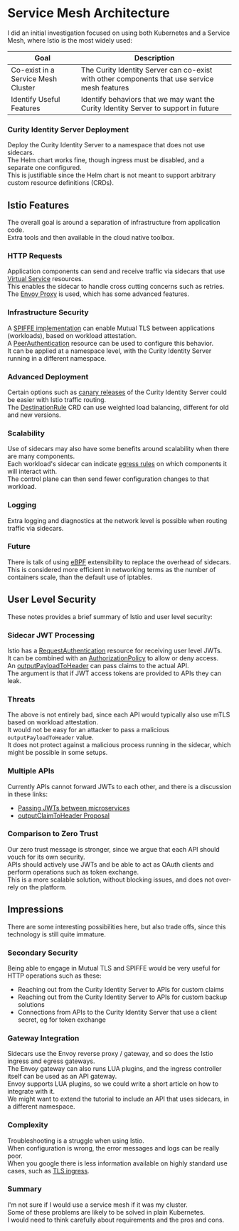 # Service Mesh Architecture

I did an initial investigation focused on using both Kubernetes and a Service Mesh, where Istio is the most widely used:

| Goal | Description |
| ---- | ----------- |
| Co-exist in a Service Mesh Cluster | The Curity Identity Server can co-exist with other components that use service mesh features |
| Identify Useful Features | Identify behaviors that we may want the Curity Identity Server to support in future |

### Curity Identity Server Deployment

Deploy the Curity Identity Server to a namespace that does not use sidecars.\
The Helm chart works fine, though ingress must be disabled, and a separate one configured.\
This is justifiable since the Helm chart is not meant to support arbitrary custom resource definitions (CRDs).

## Istio Features

The overall goal is around a separation of infrastructure from application code.\
Extra tools and then available in the cloud native toolbox.

### HTTP Requests

Application components can send and receive traffic via sidecars that use [Virtual Service](https://istiobyexample.dev/retry/) resources.\
This enables the sidecar to handle cross cutting concerns such as retries.\
The [Envoy Proxy](https://www.envoyproxy.io/) is used, which has some advanced features.

### Infrastructure Security

A [SPIFFE implementation](https://istio.io/latest/docs/ops/integrations/spire/) can enable Mutual TLS between applications (workloads), based on workload attestation.\
A [PeerAuthentication](https://istio.io/latest/docs/reference/config/security/peer_authentication/) resource can be used to configure this behavior.\
It can be applied at a namespace level, with the Curity Identity Server running in a different namespace.

### Advanced Deployment

Certain options such as [canary releases](https://istio.io/latest/blog/2017/0.1-canary/) of the Curity Identity Server could be easier with Istio traffic routing.\
The [DestinationRule](https://istio.io/latest/docs/reference/config/networking/destination-rule/) CRD can use weighted load balancing, different for old and new versions.

### Scalability

Use of sidecars may also have some benefits around scalability when there are many components.\
Each workload's sidecar can indicate [egress rules](https://istio.io/latest/docs/reference/config/networking/sidecar/) on which components it will interact with.\
The control plane can then send fewer configuration changes to that workload.

### Logging

Extra logging and diagnostics at the network level is possible when routing traffic via sidecars.

### Future

There is talk of using [eBPF](https://isovalent.com/blog/post/2021-12-08-ebpf-servicemesh/) extensibility to replace the overhead of sidecars.\
This is considered more efficient in networking terms as the number of containers scale, than the default use of iptables.

## User Level Security

These notes provides a brief summary of Istio and user level security:

### Sidecar JWT Processing

Istio has a [RequestAuthentication](https://istio.io/latest/docs/tasks/security/authentication/jwt-route/) resource for receiving user level JWTs.\
It can be combined with an [AuthorizationPolicy](https://istio.io/latest/docs/tasks/security/authorization/authz-jwt/) to allow or deny access.\
An [outputPayloadToHeader](https://istio.io/latest/docs/reference/config/security/jwt/) can pass claims to the actual API.\
The argument is that if JWT access tokens are provided to APIs they can leak.

### Threats

The above is not entirely bad, since each API would typically also use mTLS based on workload attestation.\
It would not be easy for an attacker to pass a malicious `outputPayloadToHeader` value.\
It does not protect against a malicious process running in the sidecar, which might be possible in some setups.

### Multiple APIs

Currently APIs cannot forward JWTs to each other, and there is a discussion in these links:

- [Passing JWTs between microservices](https://discuss.istio.io/t/passing-authorization-headers-automatically-jwt-between-microservices/9053/8)
- [outputClaimToHeader Proposal](https://docs.google.com/document/d/1eJ4sPt5-fbXytSwov7senndMsrq4Et6qNYQKicLGHDs/edit#)

### Comparison to Zero Trust

Our zero trust message is stronger, since we argue that each API should vouch for its own security.\
APIs should actively use JWTs and be able to act as OAuth clients and perform operations such as token exchange.\
This is a more scalable solution, without blocking issues, and does not over-rely on the platform.

## Impressions

There are some interesting possibilities here, but also trade offs, since this technology is still quite immature.

### Secondary Security

Being able to engage in Mutual TLS and SPIFFE would be very useful for HTTP operations such as these:

- Reaching out from the Curity Identity Server to APIs for custom claims
- Reaching out from the Curity Identity Server to APIs for custom backup solutions
- Connections from APIs to the Curity Identity Server that use a client secret, eg for token exchange

### Gateway Integration

Sidecars use the Envoy reverse proxy / gateway, and so does the Istio ingress and egress gateways.\
The Envoy gateway can also runs LUA plugins, and the ingress controller itself can be used as an API gateway.\
Envoy supports LUA plugins, so we could write a short article on how to integrate with it.\
We might want to extend the tutorial to include an API that uses sidecars, in a different namespace.

### Complexity

Troubleshooting is a struggle when using Istio.\
When configuration is wrong, the error messages and logs can be really poor.\
When you google there is less information available on highly standard use cases, such as [TLS ingress](./idsvr/ingress.yaml).

### Summary

I'm not sure if I would use a service mesh if it was my cluster.\
Some of these problems are likely to be solved in plain Kubernetes.\
I would need to think carefully about requirements and the pros and cons.

